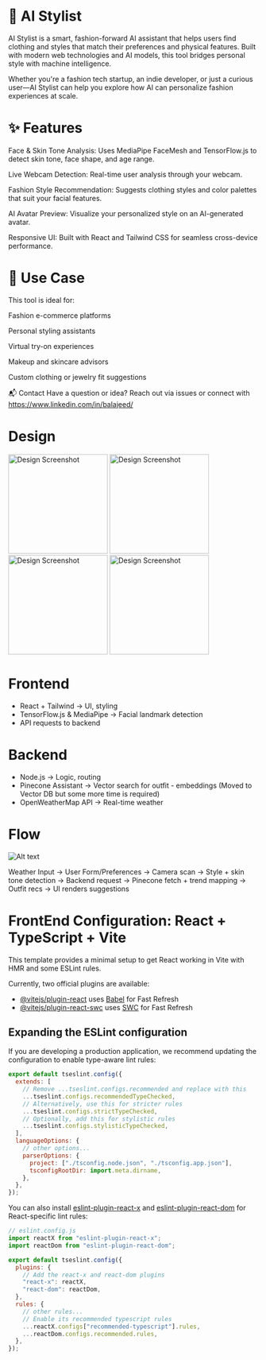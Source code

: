 # 🧠 AI Stylist

AI Stylist is a smart, fashion-forward AI assistant that helps users find clothing and styles that match their preferences and physical features. Built with modern web technologies and AI models, this tool bridges personal style with machine intelligence.

Whether you're a fashion tech startup, an indie developer, or just a curious user—AI Stylist can help you explore how AI can personalize fashion experiences at scale.

# ✨ Features

Face & Skin Tone Analysis: Uses MediaPipe FaceMesh and TensorFlow.js to detect skin tone, face shape, and age range.

Live Webcam Detection: Real-time user analysis through your webcam.

Fashion Style Recommendation: Suggests clothing styles and color palettes that suit your facial features.

AI Avatar Preview: Visualize your personalized style on an AI-generated avatar.

Responsive UI: Built with React and Tailwind CSS for seamless cross-device performance.

# 📸 Use Case

This tool is ideal for:

Fashion e-commerce platforms

Personal styling assistants

Virtual try-on experiences

Makeup and skincare advisors

Custom clothing or jewelry fit suggestions

📬 Contact
Have a question or idea? Reach out via issues or connect with https://www.linkedin.com/in/balajeed/

# Design

<img src="./screens/screen_1.png" alt="Design Screenshot" width="200" />
<img src="./screens/screen_2.png" alt="Design Screenshot" width="200" />
<img src="./screens/screen_3.png" alt="Design Screenshot" width="200" />
<img src="./screens/screen_4.png" alt="Design Screenshot" width="200" />

# Frontend

- React + Tailwind → UI, styling
- TensorFlow.js & MediaPipe → Facial landmark detection
- API requests to backend

# Backend

- Node.js → Logic, routing
- Pinecone Assistant → Vector search for outfit - embeddings (Moved to Vector DB but some
  more time is required)
- OpenWeatherMap API → Real-time weather

# Flow

![Alt text](./screens/flow.jpeg)

Weather Input → User Form/Preferences → Camera scan → Style + skin tone detection
→ Backend request → Pinecone fetch + trend mapping → Outfit recs → UI renders
suggestions

# FrontEnd Configuration: React + TypeScript + Vite

This template provides a minimal setup to get React working in Vite with HMR and some ESLint rules.

Currently, two official plugins are available:

- [@vitejs/plugin-react](https://github.com/vitejs/vite-plugin-react/blob/main/packages/plugin-react/README.md) uses [Babel](https://babeljs.io/) for Fast Refresh
- [@vitejs/plugin-react-swc](https://github.com/vitejs/vite-plugin-react-swc) uses [SWC](https://swc.rs/) for Fast Refresh

## Expanding the ESLint configuration

If you are developing a production application, we recommend updating the configuration to enable type-aware lint rules:

```js
export default tseslint.config({
  extends: [
    // Remove ...tseslint.configs.recommended and replace with this
    ...tseslint.configs.recommendedTypeChecked,
    // Alternatively, use this for stricter rules
    ...tseslint.configs.strictTypeChecked,
    // Optionally, add this for stylistic rules
    ...tseslint.configs.stylisticTypeChecked,
  ],
  languageOptions: {
    // other options...
    parserOptions: {
      project: ["./tsconfig.node.json", "./tsconfig.app.json"],
      tsconfigRootDir: import.meta.dirname,
    },
  },
});
```

You can also install [eslint-plugin-react-x](https://github.com/Rel1cx/eslint-react/tree/main/packages/plugins/eslint-plugin-react-x) and [eslint-plugin-react-dom](https://github.com/Rel1cx/eslint-react/tree/main/packages/plugins/eslint-plugin-react-dom) for React-specific lint rules:

```js
// eslint.config.js
import reactX from "eslint-plugin-react-x";
import reactDom from "eslint-plugin-react-dom";

export default tseslint.config({
  plugins: {
    // Add the react-x and react-dom plugins
    "react-x": reactX,
    "react-dom": reactDom,
  },
  rules: {
    // other rules...
    // Enable its recommended typescript rules
    ...reactX.configs["recommended-typescript"].rules,
    ...reactDom.configs.recommended.rules,
  },
});
```
